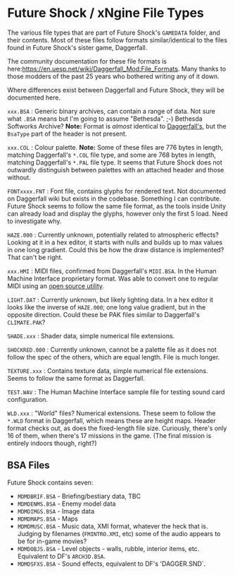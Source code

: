 # Future Shock / xNgine File Types

The various file types that are part of Future Shock's `GAMEDATA` folder, and their contents. Most of these files follow
formats similar/identical to the files found in Future Shock's sister game, Daggerfall. 

The community documentation for these file formats is here:https://en.uesp.net/wiki/Daggerfall_Mod:File_Formats. 
Many thanks to those modders of the past 25 years who bothered writing any of it down.

Where differences exist between Daggerfall and Future Shock, they will be documented here.

`xxx.BSA`
: Generic binary archives, can contain a range of data. Not sure what `.BSA` means but I'm going to assume "Bethesda". ;-) Bethesda Softworks Archive? **Note:** Format is _almost_ identical to 
[Daggerfall's](https://en.uesp.net/wiki/Daggerfall_Mod:BSA_file_formats), but the `BsaType` part of the header is not
present. 

`xxx.COL`
: Colour palette. **Note:** Some of these files are 776 bytes in length, matching Daggerfall's `*.COL` file type, and 
some are 768 bytes in length, matching Daggerfall's `*.PAL` file type. It seems that Future Shock does not outwardly 
distinguish between palettes with an attached header and those without.

`FONTxxxx.FNT`
: Font file, contains glyphs for rendered text. Not documented on Daggerfall wiki but exists in the codebase. Something 
I can contribute. Future Shock seems to follow the same file format, as the tools inside Unity can already load and 
display the glyphs, however only the first 5 load. Need to investigate why.

`HAZE.000`
: Currently unknown, potentially related to atmospheric effects? Looking at it in a hex editor, it starts with nulls 
and builds up to max values in one long gradient. Could this be how the draw distance is implemented? That can't be
right.

`xxx.HMI`
: MIDI files, confirmed from Daggerfall's `MIDI.BSA`. In the Human Machine Interface proprietary format. Was able to 
convert one to regular MIDI using an [open source utility](https://github.com/Sembiance/midistar2mid/).

`LIGHT.DAT`
: Currently unknown, but likely lighting data. In a hex editor it looks like the inverse of `HAZE.000`; one long value
gradient, but in the opposite direction. Could these be PAK files similar to Daggerfall's `CLIMATE.PAK`?

`SHADE.xxx`
: Shader data, simple numerical file extensions.

`SHOCKRED.000`
: Currently unknown, cannot be a palette file as it does not follow the spec of the others, which are equal length. File
is much longer.

`TEXTURE.xxx`
: Contains texture data, simple numerical file extensions. Seems to follow the same format as Daggerfall.

`TEST.WAV`
: The Human Machine Interface sample file for testing sound card configuration.

`WLD.xxx`
: "World" files? Numerical extensions. These seem to follow the `*.WLD` format in Daggerfall, which means these are 
height maps. Header format checks out, as does the fixed-length file size. Curiously, there's only 16 of them, when 
there's 17 missions in the game. (The final mission is entirely indoors though, right?)

## BSA Files

Future Shock contains seven:

* `MDMDBRIF.BSA` - Briefing/bestiary data, TBC
* `MDMDENMS.BSA` - Enemy model data
* `MDMDIMGS.BSA` - Image data
* `MDMDMAPS.BSA` - Maps
* `MDMDMUSC.BSA` - Music data, XMI format, whatever the heck that is. Judging by filenames (`FMINTRO.XMI`, etc) some of the audio appears to be for in-game movies? 
* `MDMDOBJS.BSA` - Level objects - walls, rubble, interior items, etc. Equivalent to DF's `ARCH3D.BSA`.
* `MDMDSFXS.BSA` - Sound effects, equivalent to DF's 'DAGGER.SND`.